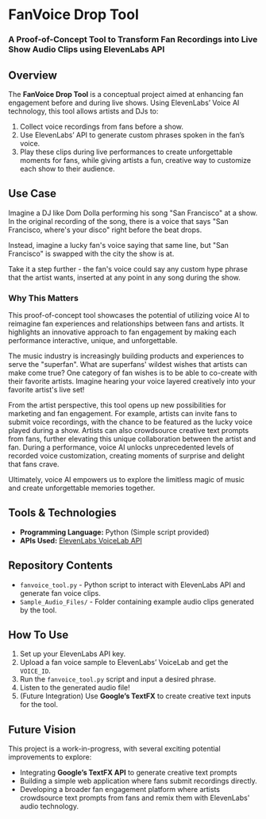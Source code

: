 # FanVoice Drop Tool
### A Proof-of-Concept Tool to Transform Fan Recordings into Live Show Audio Clips using ElevenLabs API

## Overview
The **FanVoice Drop Tool** is a conceptual project aimed at enhancing fan engagement before and during live shows. Using ElevenLabs’ Voice AI technology, this tool allows artists and DJs to:

1. Collect voice recordings from fans before a show.
2. Use ElevenLabs’ API to generate custom phrases spoken in the fan’s voice.
3. Play these clips during live performances to create unforgettable moments for fans, while giving artists a fun, creative way to customize each show to their audience.

## Use Case
Imagine a DJ like Dom Dolla performing his song "San Francisco" at a show. In the original recording of the song, there is a voice that says "San Francisco, where's your disco" right before the beat drops. 

Instead, imagine a lucky fan's voice saying that same line, but "San Francisco" is swapped with the city the show is at.

Take it a step further - the fan's voice could say any custom hype phrase that the artist wants, inserted at any point in any song during the show. 

### Why This Matters
This proof-of-concept tool showcases the potential of utilizing voice AI to reimagine fan experiences and relationships between fans and artists. It highlights an innovative approach to fan engagement by making each performance interactive, unique, and unforgettable. 

The music industry is increasingly building products and experiences to serve the "superfan". What are superfans' wildest wishes that artists can make come true? One category of fan wishes is to be able to co-create with their favorite artists. Imagine hearing your voice layered creatively into your favorite artist's live set!

From the artist perspective, this tool opens up new possibilities for marketing and fan engagement. For example, artists can invite fans to submit voice recordings, with the chance to be featured as the lucky voice played during a show. Artists can also crowdsource creative text prompts from fans, further elevating this unique collaboration between the artist and fan. During a performance, voice AI unlocks unprecedented levels of recorded voice customization, creating moments of surprise and delight that fans crave.

Ultimately, voice AI empowers us to explore the limitless magic of music and create unforgettable memories together.

## Tools & Technologies
- **Programming Language:** Python (Simple script provided)
- **APIs Used:** [ElevenLabs VoiceLab API](https://elevenlabs.io/docs/overview)

## Repository Contents
- `fanvoice_tool.py` - Python script to interact with ElevenLabs API and generate fan voice clips.
- `Sample_Audio_Files/` - Folder containing example audio clips generated by the tool.

## **How To Use**
1. Set up your ElevenLabs API key.  
2. Upload a fan voice sample to ElevenLabs’ VoiceLab and get the `VOICE_ID`.  
3. Run the `fanvoice_tool.py` script and input a desired phrase.  
4. Listen to the generated audio file!  
5. (Future Integration) Use **Google’s TextFX** to create creative text inputs for the tool.

## Future Vision
This project is a work-in-progress, with several exciting potential improvements to explore:

- Integrating **Google’s TextFX API** to generate creative text prompts
- Building a simple web application where fans submit recordings directly.
- Developing a broader fan engagement platform where artists crowdsource text prompts from fans and remix them with ElevenLabs' audio technology.
